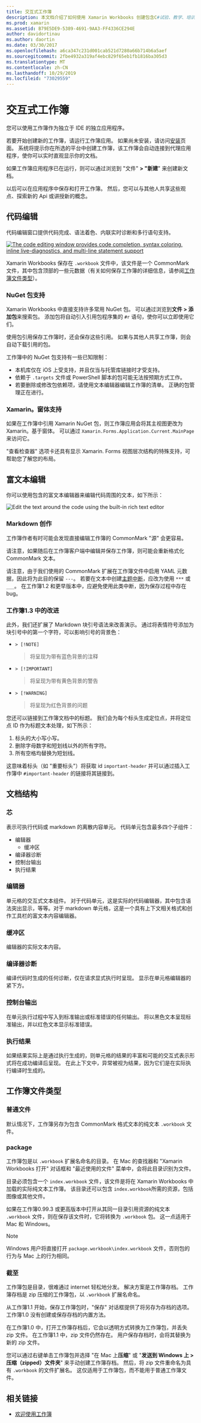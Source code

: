 ```yaml
---
title: 交互式工作簿
description: 本文档介绍了如何使用 Xamarin Workbooks 创建包含C#试验、教学、培训或浏览代码的活动文档。
ms.prod: xamarin
ms.assetid: B79E5DE9-5389-4691-9AA3-FF4336CE294E
author: davidortinau
ms.author: daortin
ms.date: 03/30/2017
ms.openlocfilehash: a6ca347c231d001cab521d7280a66b714b6a5aef
ms.sourcegitcommit: 2fbe4932a319af4ebc829f65eb1fb1816ba305d3
ms.translationtype: MT
ms.contentlocale: zh-CN
ms.lasthandoff: 10/29/2019
ms.locfileid: "73029559"
---
```

# <a name="interactive-workbooks"></a>交互式工作簿

您可以使用工作簿作为独立于 IDE 的独立应用程序。

若要开始创建新的工作簿，请运行工作簿应用。 如果尚未安装，请访问[安装](~/tools/workbooks/install.md#install)页面。 系统将提示你在所选的平台中创建工作簿，该工作簿会自动连接到代理应用程序，使你可以实时直观显示你的文档。

如果工作簿应用程序已在运行，则可以通过浏览到 "文件" **> "新建**" 来创建新文档。

以后可以在应用程序中保存和打开工作簿。 然后，您可以与其他人共享这些观点、探索新的 Api 或讲授新的概念。

## <a name="code-editing"></a>代码编辑

代码编辑窗口提供代码完成、语法着色、内联实时诊断和多行语句支持。

[![](workbook-images/inspector-0.6.0-repl-small.png "The code editing window provides code completion, syntax coloring, inline live-diagnostics, and multi-line statement support")](workbook-images/inspector-0.6.0-repl.png#lightbox)

Xamarin Workbooks 保存在 `.workbook` 文件中，该文件是一个 CommonMark 文件，其中包含顶部的一些元数据（有关如何保存工作簿的详细信息，请参阅[工作簿文件类型](#workbooks-files-types)）。

### <a name="nuget-package-support"></a>NuGet 包支持

Xamarin Workbooks 中直接支持许多常用 NuGet 包。 可以通过浏览到**文件 > 添加包**来搜索包。 添加包将自动引入引用包程序集的 `#r` 语句，使你可以立即使用它们。

使用包引用保存工作簿时，还会保存这些引用。 如果与其他人共享工作簿，则会自动下载引用的包。

工作簿中的 NuGet 包支持有一些已知限制：

- 本机库仅在 iOS 上受支持，并且仅当与托管库链接时才受支持。
- 依赖于 `.targets` 文件或 PowerShell 脚本的包可能无法按预期方式工作。
- 若要删除或修改包依赖项，请使用文本编辑器编辑工作簿的清单。 正确的包管理正在进行。

### <a name="xamarinforms-support"></a>Xamarin。窗体支持

如果在工作簿中引用 Xamarin NuGet 包，则工作簿应用会将其主视图更改为 Xamarin。基于窗体。 可以通过 `Xamarin.Forms.Application.Current.MainPage`来访问它。

"查看检查器" 选项卡还具有显示 Xamarin. Forms 视图层次结构的特殊支持，可帮助您了解您的布局。

## <a name="rich-text-editing"></a>富文本编辑

你可以使用包含的富文本编辑器来编辑代码周围的文本，如下所示：

![](workbook-images/inspector-0.6.2-editing.gif "Edit the text around the code using the built-in rich text editor")

### <a name="markdown-authoring"></a>Markdown 创作

工作簿作者有时可能会发现直接编辑工作簿的 CommonMark "源" 会更容易。

请注意，如果随后在工作簿客户端中编辑并保存工作簿，则可能会重新格式化 CommonMark 文本。

请注意，由于我们使用的 CommonMark 扩展在工作簿文件中启用 YAML 元数据，因此将为此目的保留 `---`。 若要在文本中创建[主题中断](https://spec.commonmark.org/0.27/#thematic-break)，应改为使用 `***` 或 `___`。 在工作簿1.2 和更早版本中，应避免使用此类中断，因为保存过程中存在 bug。

### <a name="improvements-in-workbooks-13"></a>工作簿1.3 中的改进

此外，我们还扩展了 Markdown 块引号语法来改善演示。 通过将表情符号添加为块引号中的第一个字符，可以影响引号的背景色：

- `> [!NOTE]`
    > 将呈现为带有蓝色背景的注释
- `> [!IMPORTANT]`
    > 将呈现为带有黄色背景的警告
- `> [!WARNING]`
    > 将呈现为红色背景的问题

您还可以链接到工作簿文档中的标题。 我们会为每个标头生成定位点，并将定位点 ID 作为标题文本处理，如下所示：

1. 标头的大小写小写。
1. 删除字母数字和短划线以外的所有字符。
1. 所有空格均替换为短划线。

这意味着标头（如 "重要标头"）将获取 id `important-header` 并可以通过插入工作簿中 `#important-header` 的链接将其链接到。

## <a name="document-structure"></a>文档结构

### <a name="cell"></a>芯

表示可执行代码或 markdown 的离散内容单元。 代码单元包含最多四个子组件：

- 编辑器
  - 缓冲区
- 编译器诊断
- 控制台输出
- 执行结果

### <a name="editor"></a>编辑器

单元格的交互式文本组件。 对于代码单元，这是实际的代码编辑器，其中包含语法突出显示，等等。对于 markdown 单元格，这是一个具有上下文相关格式和创作工具栏的富文本内容编辑器。

### <a name="buffer"></a>缓冲区

编辑器的实际文本内容。

### <a name="compiler-diagnostics"></a>编译器诊断

编译代码时生成的任何诊断，仅在请求显式执行时呈现。 显示在单元格编辑器的紧下方。

### <a name="console-output"></a>控制台输出

在单元执行过程中写入到标准输出或标准错误的任何输出。 将以黑色文本呈现标准输出，并以红色文本显示标准错误。

### <a name="execution-results"></a>执行结果

如果结果实际上是通过执行生成的，则单元格的结果的丰富和可能的交互式表示形式将在成功编译后呈现。 在此上下文中，异常被视为结果，因为它们是在实际执行编译时生成的。

## <a name="workbooks-files-types"></a>工作簿文件类型

### <a name="plain-files"></a>普通文件

默认情况下，工作簿另存为包含 CommonMark 格式文本的纯文本 `.workbook` 文件。

### <a name="packages"></a>package

工作簿包是以 `.workbook` 扩展名命名的目录。
在 Mac 的查找器和 "Xamarin Workbooks 打开" 对话框和 "最近使用的文件" 菜单中，会将此目录识别为文件。

目录必须包含一个 `index.workbook` 文件，该文件是将在 Xamarin Workbooks 中加载的实际纯文本工作簿。 该目录还可以包含 `index.workbook`所需的资源，包括图像或其他文件。

如果在工作簿0.99.3 或更高版本中打开从其同一目录引用资源的纯文本 `.workbook` 文件，则在保存该文件时，它将转换为 `.workbook` 包。 这一点适用于 Mac 和 Windows。

> [!NOTE]
> Windows 用户将直接打开 `package.workbook\index.workbook` 文件，否则包的行为与 Mac 上的行为相同。

### <a name="archives"></a>截至

工作簿包是目录，很难通过 internet 轻松地分发。 解决方案是工作簿存档。 工作簿存档是 zip 压缩的工作簿包，以 `.workbook` 扩展名命名。

从工作簿1.1 开始，保存工作簿包时，"保存" 对话框提供了将另存为存档的选项。 工作簿1.0 没有创建或保存存档的内置方法。

在工作簿1.0 中，打开工作簿存档后，它会以透明方式转换为工作簿包，并丢失 zip 文件。 在工作簿1.1 中，zip 文件仍然存在。 用户保存存档时，会将其替换为新的 zip 文件。

您可以通过右键单击工作簿包并选择 "在 Mac 上**压缩**" 或 "**发送到 Windows 上 > 压缩（zipped）文件夹**" 来手动创建工作簿存档。 然后，将 zip 文件重命名为具有 `.workbook` 的文件扩展名。 这仅适用于工作簿包，而不能用于普通工作簿文件。

## <a name="related-links"></a>相关链接

- [欢迎使用工作簿](https://developer.xamarin.com/workbooks/workbooks/getting-started/welcome.workbook)
